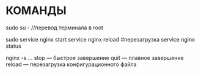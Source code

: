 # КОМАНДЫ

sudo su -       //перевод терминала в root

sudo service nginx start
service nginx reload  #перезагрузка
service nginx status


nginx -s ...
 stop — быстрое завершение
 quit — плавное завершение
 reload — перезагрузка конфигурационного файла